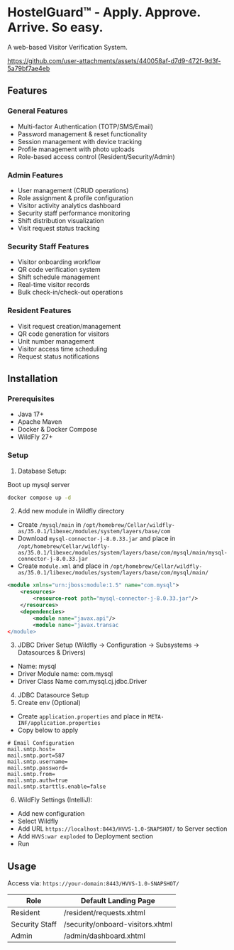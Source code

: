 # HostelGuard™ - Apply. Approve. Arrive. So easy.

A web-based Visitor Verification System.

https://github.com/user-attachments/assets/440058af-d7d9-472f-9d3f-5a79bf7ae4eb

## Features

### General Features
- Multi-factor Authentication (TOTP/SMS/Email)
- Password management & reset functionality
- Session management with device tracking
- Profile management with photo uploads
- Role-based access control (Resident/Security/Admin)

### Admin Features
- User management (CRUD operations)
- Role assignment & profile configuration
- Visitor activity analytics dashboard
- Security staff performance monitoring
- Shift distribution visualization
- Visit request status tracking

### Security Staff Features
- Visitor onboarding workflow
- QR code verification system
- Shift schedule management
- Real-time visitor records
- Bulk check-in/check-out operations

### Resident Features
- Visit request creation/management
- QR code generation for visitors
- Unit number management
- Visitor access time scheduling
- Request status notifications

## Installation

### Prerequisites
- Java 17+
- Apache Maven
- Docker & Docker Compose
- WildFly 27+

### Setup

1. Database Setup:

Boot up mysql server
```bash
docker compose up -d 
```
2. Add new module in Wildfly directory
- Create `/mysql/main` in `/opt/homebrew/Cellar/wildfly-as/35.0.1/libexec/modules/system/layers/base/com`
- Download `mysql-connector-j-8.0.33.jar` and place in `/opt/homebrew/Cellar/wildfly-as/35.0.1/libexec/modules/system/layers/base/com/mysql/main/mysql-connector-j-8.0.33.jar`
- Create `module.xml` and place in `/opt/homebrew/Cellar/wildfly-as/35.0.1/libexec/modules/system/layers/base/com/mysql/main/`
```xml
<module xmlns="urn:jboss:module:1.5" name="com.mysql">
    <resources>
        <resource-root path="mysql-connector-j-8.0.33.jar"/>
    </resources>
    <dependencies>
        <module name="javax.api"/>
        <module name="javax.transac
</module>
```
3. JDBC Driver Setup (Wildfly -> Configuration -> Subsystems -> Datasources & Drivers)
- Name: mysql
- Driver Module name: com.mysql
- Driver Class Name com.mysql.cj.jdbc.Driver
4. JDBC Datasource Setup
5. Create env (Optional)
- Create `application.properties` and place in `META-INF/application.properties`
- Copy below to apply
```text
# Email Configuration
mail.smtp.host=
mail.smtp.port=587
mail.smtp.username=
mail.smtp.password=
mail.smtp.from=
mail.smtp.auth=true
mail.smtp.starttls.enable=false
```
6. WildFly Settings (IntelliJ):
- Add new configuration
- Select Wildfly
- Add URL `https://localhost:8443/HVVS-1.0-SNAPSHOT/` to Server section
- Add `HVVS:war exploded` to Deployment section
- Run

## Usage

Access via: `https://your-domain:8443/HVVS-1.0-SNAPSHOT/`

| Role              | Default Landing Page       |
|-------------------|-----------------------------|
| Resident          | /resident/requests.xhtml    |
| Security Staff    | /security/onboard-visitors.xhtml |
| Admin             | /admin/dashboard.xhtml      |
